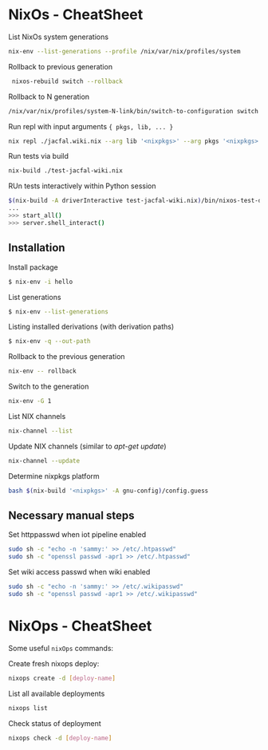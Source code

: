 # NixOs - CheatSheet

List NixOs system generations

```bash
nix-env --list-generations --profile /nix/var/nix/profiles/system
```

Rollback to previous generation

```bash
 nixos-rebuild switch --rollback
```

Rollback to N generation

```bash
/nix/var/nix/profiles/system-N-link/bin/switch-to-configuration switch
```

Run repl with input arguments `{ pkgs, lib, ... }`

```bash
nix repl ./jacfal.wiki.nix --arg lib '<nixpkgs>' --arg pkgs '<nixpkgs>'
```

Run tests via build


```bash
nix-build ./test-jacfal-wiki.nix
```

RUn tests interactively within Python session

```bash
$(nix-build -A driverInteractive test-jacfal-wiki.nix)/bin/nixos-test-driver
...
>>> start_all()
>>> server.shell_interact()
```


## Installation

Install package

```bash
$ nix-env -i hello
```

List generations 

```bash
$ nix-env --list-generations
```

Listing installed derivations (with derivation paths)

```bash
$ nix-env -q --out-path
```

Rollback to the previous generation

```bash
nix-env -- rollback
```

Switch to the generation 

```bash
nix-env -G 1
```

List NIX channels

```bash
nix-channel --list
```

Update NIX channels (similar to *apt-get update*)

```bash
nix-channel --update
```

Determine nixpkgs platform 

```bash
bash $(nix-build '<nixpkgs>' -A gnu-config)/config.guess
```

## Necessary manual steps

Set httppasswd when iot pipeline enabled

```sh
sudo sh -c "echo -n 'sammy:' >> /etc/.htpasswd"
sudo sh -c "openssl passwd -apr1 >> /etc/.htpasswd"
```

Set wiki access passwd when wiki enabled

```sh
sudo sh -c "echo -n 'sammy:' >> /etc/.wikipasswd"
sudo sh -c "openssl passwd -apr1 >> /etc/.wikipasswd"
```

# NixOps - CheatSheet

Some useful `nixOps` commands:

Create fresh nixops deploy: 

```bash
nixops create -d [deploy-name]
```

List all available deployments

```bash
nixops list
```

Check status of deployment

```bash
nixops check -d [deploy-name]
```